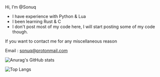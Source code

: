 Hi, I’m @Sonuq

- I have experience with Python & Lua
- I been learning Rust & C
- I don't post most of my code here, I will start posting some of my code though. 

If you want to contact me for any miscellaneous reason


Email : sonuq@protonmail.com

![Anurag's GitHub stats](https://github-readme-stats.vercel.app/api?username=Sonuq&show_icons=true&theme=tokyonight)

![Top Langs](https://github-readme-stats.vercel.app/api/top-langs/?username=Sonuq&theme=tokyonight)

